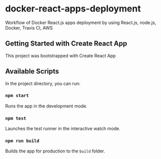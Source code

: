 # docker-react-apps-deployment

Workflow of Docker React.js apps deployment by using React.js, node.js, Docker, Travis CI, AWS


## Getting Started with Create React App

This project was bootstrapped with Create React App

## Available Scripts

In the project directory, you can run:

### `npm start`

Runs the app in the development mode.


### `npm test`

Launches the test runner in the interactive watch mode.

### `npm run build`

Builds the app for production to the `build` folder.

